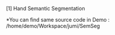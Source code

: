 [1] Hand Semantic Segmentation 

*You can find same source code in Demo : /home/demo/Workspace/jumi/SemSeg
